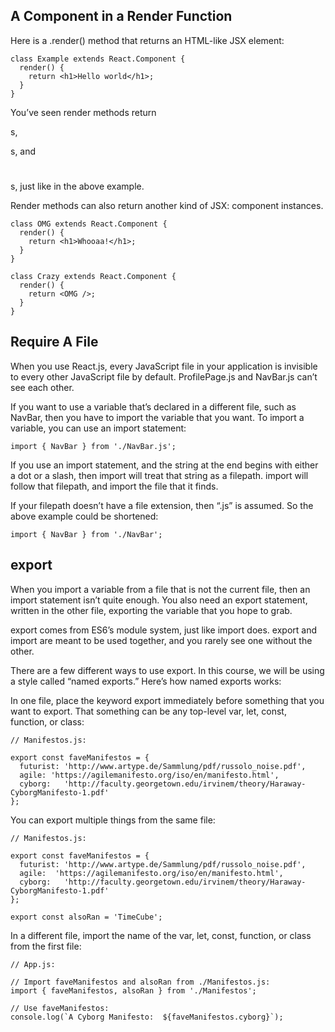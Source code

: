 ## A Component in a Render Function

Here is a .render() method that returns an HTML-like JSX element:

```
class Example extends React.Component {
  render() {
    return <h1>Hello world</h1>;
  }
}
```

You’ve seen render methods return <div></div>s, <p></p>s, and <h1></h1>s, just like in the above example.

Render methods can also return another kind of JSX: component instances.

```
class OMG extends React.Component {
  render() {
    return <h1>Whooaa!</h1>;
  }
}
 
class Crazy extends React.Component {
  render() {
    return <OMG />;
  }
}
```

## Require A File

When you use React.js, every JavaScript file in your application is invisible to every other JavaScript file by default. ProfilePage.js and NavBar.js can’t see each other.

If you want to use a variable that’s declared in a different file, such as NavBar, then you have to import the variable that you want. To import a variable, you can use an import statement:

```
import { NavBar } from './NavBar.js';
```

If you use an import statement, and the string at the end begins with either a dot or a slash, then import will treat that string as a filepath. import will follow that filepath, and import the file that it finds.

If your filepath doesn’t have a file extension, then “.js” is assumed. So the above example could be shortened:

```
import { NavBar } from './NavBar';
```

## export
When you import a variable from a file that is not the current file, then an import statement isn’t quite enough. You also need an export statement, written in the other file, exporting the variable that you hope to grab.

export comes from ES6’s module system, just like import does. export and import are meant to be used together, and you rarely see one without the other.

There are a few different ways to use export. In this course, we will be using a style called “named exports.” Here’s how named exports works:

In one file, place the keyword export immediately before something that you want to export. That something can be any top-level var, let, const, function, or class:

```
// Manifestos.js:
 
export const faveManifestos = {
  futurist: 'http://www.artype.de/Sammlung/pdf/russolo_noise.pdf',
  agile: 'https://agilemanifesto.org/iso/en/manifesto.html',
  cyborg:   'http://faculty.georgetown.edu/irvinem/theory/Haraway-CyborgManifesto-1.pdf'
};
```
You can export multiple things from the same file:

```
// Manifestos.js:
 
export const faveManifestos = {
  futurist: 'http://www.artype.de/Sammlung/pdf/russolo_noise.pdf',
  agile:  'https://agilemanifesto.org/iso/en/manifesto.html',
  cyborg:   'http://faculty.georgetown.edu/irvinem/theory/Haraway-CyborgManifesto-1.pdf'
};
 
export const alsoRan = 'TimeCube';
```
In a different file, import the name of the var, let, const, function, or class from the first file:

```
// App.js:
 
// Import faveManifestos and alsoRan from ./Manifestos.js:
import { faveManifestos, alsoRan } from './Manifestos';
 
// Use faveManifestos:
console.log(`A Cyborg Manifesto:  ${faveManifestos.cyborg}`); 
```
